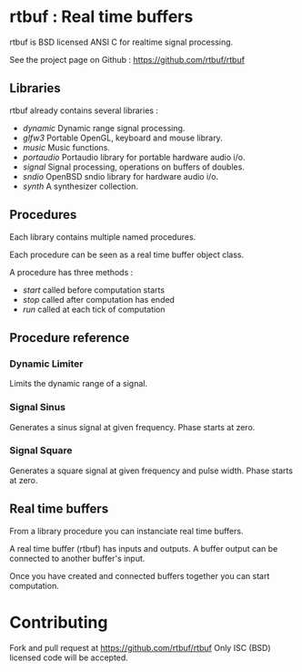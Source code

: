 # rtbuf : Real time buffers

rtbuf is BSD licensed ANSI C for realtime signal processing.

See the project page on Github : https://github.com/rtbuf/rtbuf

## Libraries

rtbuf already contains several libraries :
 - *dynamic*  Dynamic range signal processing.
 - *glfw3*    Portable OpenGL, keyboard and mouse library.
 - *music*    Music functions.
 - *portaudio* Portaudio library for portable hardware audio i/o.
 - *signal*   Signal processing, operations on buffers of doubles.
 - *sndio*    OpenBSD sndio library for hardware audio i/o.
 - *synth*    A synthesizer collection.

## Procedures

Each library contains multiple named procedures.

Each procedure can be seen as a real time buffer object class.

A procedure has three methods :
 - *start* called before computation starts
 - *stop* called after computation has ended
 - *run* called at each tick of computation

## Procedure reference

### Dynamic Limiter
Limits the dynamic range of a signal.

### Signal Sinus
Generates a sinus signal at given frequency.
Phase starts at zero.

### Signal Square
Generates a square signal at given frequency and pulse width.
Phase starts at zero.

## Real time buffers

From a library procedure you can instanciate real time buffers.

A real time buffer (rtbuf) has inputs and outputs.
A buffer output can be connected to another buffer's input.

Once you have created and connected buffers together you can start computation.

# Contributing

Fork and pull request at https://github.com/rtbuf/rtbuf
Only ISC (BSD) licensed code will be accepted.
